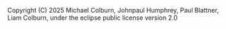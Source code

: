 Copyright (C) 2025 Michael Colburn, Johnpaul Humphrey, Paul Blattner, Liam Colburn, under the eclipse public license version 2.0
